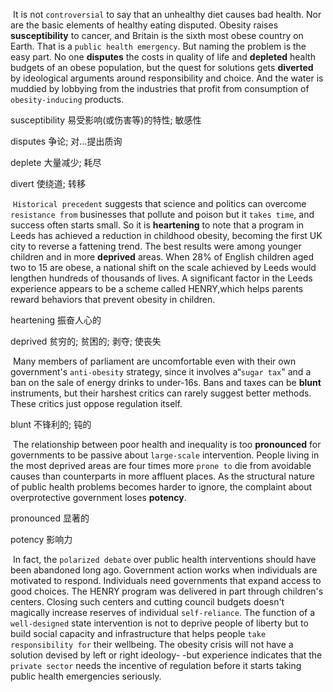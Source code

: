 ​		It is not `controversial` to say that an unhealthy diet causes bad health. Nor are the basic elements of healthy eating disputed. Obesity raises **susceptibility** to cancer, and Britain is the sixth most obese country on Earth. That is a `public health emergency`. But naming the problem is the easy part. No one **disputes** the costs in quality of life and **depleted** health budgets of an obese population, but the quest for solutions gets **diverted** by ideological arguments around responsibility and choice. And the water is muddied by lobbying from the industries that profit from consumption of `obesity-inducing` products.

susceptibility  易受影响(或伤害等)的特性; 敏感性

disputes  争论; 对…提出质询

deplete  大量减少; 耗尽

divert  使绕道; 转移

​		`Historical precedent` suggests that science and politics can overcome `resistance from` businesses that pollute and poison but it `takes time`, and success often starts small. So it is **heartening** to note that a program in Leeds has achieved a reduction in childhood obesity, becoming the first UK city to reverse a fattening trend. The best results were among younger children and in more **deprived** areas. When 28% of English children aged two to 15 are obese, a national shift on the scale achieved by Leeds would lengthen hundreds of thousands of lives. A significant factor in the Leeds experience appears to be a scheme called HENRY,which helps parents reward behaviors that prevent obesity in children.

heartening  振奋人心的

deprived  贫穷的; 贫困的; 剥夺; 使丧失

​		Many members of parliament are uncomfortable even with their own government's `anti-obesity` strategy, since it involves a“`sugar tax`" and a ban on the sale of energy drinks to under-16s. Bans and taxes can be **blunt** instruments, but their harshest critics can rarely suggest better methods. These critics just oppose regulation itself.

blunt  不锋利的; 钝的

​		The relationship between poor health and inequality is too **pronounced** for governments to be passive about `large-scale` intervention. People living in the most deprived areas are four times more `prone to` die from avoidable causes than counterparts in more affluent places. As the structural nature of public health problems becomes harder to ignore, the complaint about overprotective government loses **potency**.

pronounced  显著的

potency  影响力

​		In fact, the `polarized debate` over public health interventions should have been abandoned long ago. Government action works when individuals are motivated to respond. Individuals need governments that expand access to good choices. The HENRY program was delivered in part through children's centers. Closing such centers and cutting council budgets doesn't magically increase reserves of individual `self-reliance`. The function of a `well-designed` state intervention is not to deprive people of liberty but to build social capacity and infrastructure that helps people `take responsibility for` their wellbeing. The obesity crisis will not have a solution devised by left or right ideology- -but experience indicates that the `private sector` needs the incentive of regulation before it starts taking public health emergencies seriously.